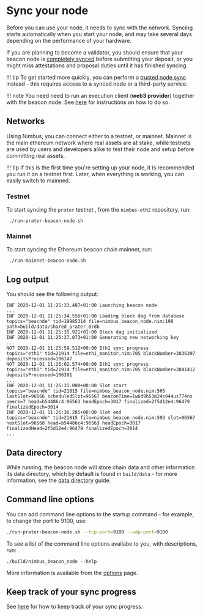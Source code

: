 # Sync your node

Before you can use your node, it needs to sync with the network. Syncing starts automatically when you start your node, and may take several days depending on the performance of your hardware.

If you are planning to become a validator, you should ensure that your beacon node is [completely synced](./keep-an-eye.md#keep-track-of-your-syncing-progress) before submitting your deposit, or you might miss attestations and proposal duties until it has finished syncing.

!!! tip
    To get started more quickly, you can perform a [trusted node sync](./trusted-node-sync.md) instead - this requires access to a synced node or a third-party service.

!!! note
    You need need to run an execution client (**web3 provider**) together with the beacon node. See [here](./eth1.md) for instructions on how to do so.

## Networks

Using Nimbus, you can connect either to a testnet, or mainnet. Mainnet is the main ethereum network where real assets are at stake, while testnets are used by users and developers alike to test their node and setup before committing real assets.

!!! tip
    If this is the first time you're setting up your node, it is recommended you run it on a testnet first. Later, when everything is working, you can easily switch to mainned.

### Testnet

To start syncing the `prater` testnet , from the `nimbus-eth2` repository, run:

```
 ./run-prater-beacon-node.sh
```

### Mainnet


To start syncing the Ethereum beacon chain mainnet, run:

```
 ./run-mainnet-beacon-node.sh
```

## Log output

You should see the following output:

```
INF 2020-12-01 11:25:33.487+01:00 Launching beacon node
...
INF 2020-12-01 11:25:34.556+01:00 Loading block dag from database            topics="beacnde" tid=19985314 file=nimbus_beacon_node.nim:198 path=build/data/shared_prater_0/db
INF 2020-12-01 11:25:35.921+01:00 Block dag initialized
INF 2020-12-01 11:25:37.073+01:00 Generating new networking key
...
NOT 2020-12-01 11:25:59.512+00:00 Eth1 sync progress                         topics="eth1" tid=21914 file=eth1_monitor.nim:705 blockNumber=3836397 depositsProcessed=106147
NOT 2020-12-01 11:26:02.574+00:00 Eth1 sync progress                         topics="eth1" tid=21914 file=eth1_monitor.nim:705 blockNumber=3841412 depositsProcessed=106391
...
INF 2020-12-01 11:26:31.000+00:00 Slot start                                 topics="beacnde" tid=21815 file=nimbus_beacon_node.nim:505 lastSlot=96566 scheduledSlot=96567 beaconTime=1w6d9h53m24s944us774ns peers=7 head=b54486c4:96563 headEpoch=3017 finalized=2f5d12e4:96479 finalizedEpoch=3014
INF 2020-12-01 11:26:36.285+00:00 Slot end                                   topics="beacnde" tid=21815 file=nimbus_beacon_node.nim:593 slot=96567 nextSlot=96568 head=b54486c4:96563 headEpoch=3017 finalizedHead=2f5d12e4:96479 finalizedEpoch=3014
...
```

## Data directory

While running, the beacon node will store chain data and other information its data directory, which by default is found in `build/data` - for more information, see the [data directory](./data-dir.md) guide.

## Command line options

You can add command line options to the startup command - for example, to change the port to 9100, use:

```sh
./run-prater-beacon-node.sh --tcp-port=9100 --udp-port=9100
```

To see a list of the command line options availabe to you, with descriptions, run:

```
./build/nimbus_beacon_node --help
```

More information is available from the [options](./options.md) page.

## Keep track of your sync progress

See [here](./keep-an-eye.md#keep-track-of-your-syncing-progress) for how to keep track of your sync progress.
